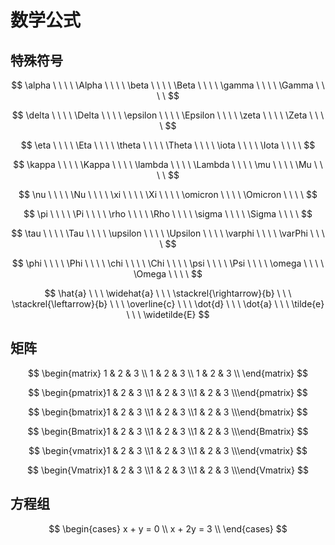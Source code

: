 # 数学公式

## 特殊符号

$$
\alpha \ \ \ \ \Alpha \ \ \ \
\beta \ \ \ \ \Beta \ \ \ \
\gamma \ \ \ \ \Gamma \ \ \ \
$$

$$
\delta \ \ \ \ \Delta \ \ \ \
\epsilon \ \ \ \ \Epsilon \ \ \ \
\zeta \ \ \ \ \Zeta \ \ \ \
$$

$$
\eta \ \ \ \ \Eta \ \ \ \
\theta \ \ \ \ \Theta \ \ \ \
\iota \ \ \ \ \Iota \ \ \ \
$$

$$
\kappa \ \ \ \ \Kappa \ \ \ \
\lambda	 \ \ \ \ \Lambda \ \ \ \
\mu	 \ \ \ \ \Mu \ \ \ \
$$

$$
\nu	 \ \ \ \ \Nu \ \ \ \
\xi	 \ \ \ \ \Xi \ \ \ \
\omicron \ \ \ \ \Omicron \ \ \ \
$$

$$
\pi	 \ \ \ \ \Pi \ \ \ \
\rho \ \ \ \ \Rho \ \ \ \
\sigma \ \ \ \ \Sigma \ \ \ \
$$

$$
\tau \ \ \ \ \Tau \ \ \ \
\upsilon \ \ \ \ \Upsilon \ \ \ \
\varphi \ \ \ \ \varPhi \ \ \ \
$$

$$
\phi \ \ \ \ \Phi \ \ \ \
\chi \ \ \ \ \Chi \ \ \ \
\psi \ \ \ \ \Psi \ \ \ \
\omega \ \ \ \ \Omega \ \ \ \
$$

$$
\hat{a} \ \ \ \widehat{a} \ \ \ \stackrel{\rightarrow}{b} \ \ \ \stackrel{\leftarrow}{b} 
\ \ \ \overline{c} \ \ \ \dot{d} \ \ \ \dot{a} \ \ \ \tilde{e} \ \ \ \widetilde{E}
$$



## 矩阵

$$
\begin{matrix}
1 & 2 & 3 \\
1 & 2 & 3 \\
1 & 2 & 3 \\
\end{matrix}
$$

$$
 \begin{pmatrix}1 & 2 & 3 \\1 & 2 & 3 \\1 & 2 & 3 \\\end{pmatrix}
$$

$$
\begin{bmatrix}1 & 2 & 3 \\1 & 2 & 3 \\1 & 2 & 3 \\\end{bmatrix}
$$

$$
\begin{Bmatrix}1 & 2 & 3 \\1 & 2 & 3 \\1 & 2 & 3 \\\end{Bmatrix}
$$

$$
\begin{vmatrix}1 & 2 & 3 \\1 & 2 & 3 \\1 & 2 & 3 \\\end{vmatrix}
$$

$$
\begin{Vmatrix}1 & 2 & 3 \\1 & 2 & 3 \\1 & 2 & 3 \\\end{Vmatrix}
$$

## 方程组

$$
\begin{cases}
x + y = 0 \\
x + 2y = 3 \\
\end{cases}
$$

